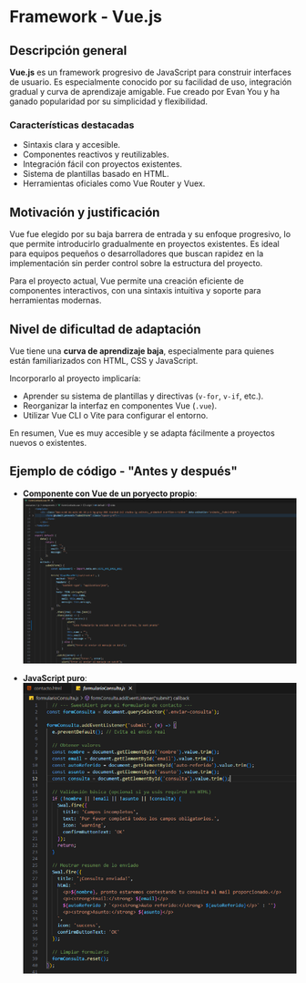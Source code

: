 # Framework - Vue.js

## Descripción general

**Vue.js** es un framework progresivo de JavaScript para construir interfaces de usuario. Es especialmente conocido por su facilidad de uso, integración gradual y curva de aprendizaje amigable. Fue creado por Evan You y ha ganado popularidad por su simplicidad y flexibilidad.

### Características destacadas

- Sintaxis clara y accesible.
- Componentes reactivos y reutilizables.
- Integración fácil con proyectos existentes.
- Sistema de plantillas basado en HTML.
- Herramientas oficiales como Vue Router y Vuex.

## Motivación y justificación

Vue fue elegido por su baja barrera de entrada y su enfoque progresivo, lo que permite introducirlo gradualmente en proyectos existentes. Es ideal para equipos pequeños o desarrolladores que buscan rapidez en la implementación sin perder control sobre la estructura del proyecto.

Para el proyecto actual, Vue permite una creación eficiente de componentes interactivos, con una sintaxis intuitiva y soporte para herramientas modernas.

## Nivel de dificultad de adaptación

Vue tiene una **curva de aprendizaje baja**, especialmente para quienes están familiarizados con HTML, CSS y JavaScript.

Incorporarlo al proyecto implicaría:

- Aprender su sistema de plantillas y directivas (`v-for`, `v-if`, etc.).
- Reorganizar la interfaz en componentes Vue (`.vue`).
- Utilizar Vue CLI o Vite para configurar el entorno.

En resumen, Vue es muy accesible y se adapta fácilmente a proyectos nuevos o existentes.

## **Ejemplo de código - "Antes y después"**

- **Componente con Vue de un poryecto propio**:![Codigo_Con_Vue](./assets/Codigo_con_Vue.png)

- **JavaScript puro**:![Codigo_Antes](./assets/Codigo_antes.png)
